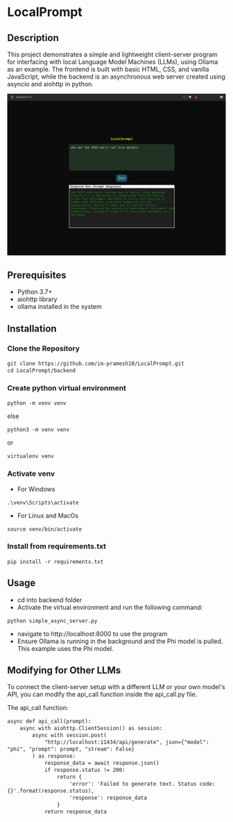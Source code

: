 # LocalPrompt

## Description
This project demonstrates a simple and lightweight client-server program for interfacing with local Language Model Machines (LLMs), using Ollama as an example. The frontend is built with basic HTML, CSS, and vanilla JavaScript, while the backend is an asynchronous web server created using asyncio and aiohttp in python.

![LocalPrompt Screenshot](readme-images/image.png)

## Prerequisites
- Python 3.7+
- aiohttp library
- ollama installed in the system

## Installation
### Clone the Repository

```
git clone https://github.com/im-pramesh10/LocalPrompt.git
cd LocalPrompt/backend
```
### Create python virtual environment
```
python -m venv venv
```
else
```
python3 -m venv venv
```
or
```
virtualenv venv
```

### Activate venv
- For Windows
```
.\venv\Scripts\activate
```
- For Linux and MacOs
```
source venv/bin/activate
```
### Install from requirements.txt
```
pip install -r requirements.txt
```

## Usage
- cd into backend folder
- Activate the virtual environment and run the following command:
```
python simple_async_server.py
```
- navigate to http://localhost:8000 to use the program
- Ensure Ollama is running in the background and the Phi model is pulled. This example uses the Phi model.

## Modifying for Other LLMs
To connect the client-server setup with a different LLM or your own model's API, you can modify the api_call function inside the api_call.py file.

The api_call function:
```
async def api_call(prompt):
    async with aiohttp.ClientSession() as session:
        async with session.post(
            "http://localhost:11434/api/generate", json={"model": "phi", "prompt": prompt, "stream": False}
        ) as response:
            response_data = await response.json()
            if response.status != 200:
                return {
                    'error': 'Failed to generate text. Status code: {}'.format(response.status),
                    'response': response_data
                }
            return response_data

```